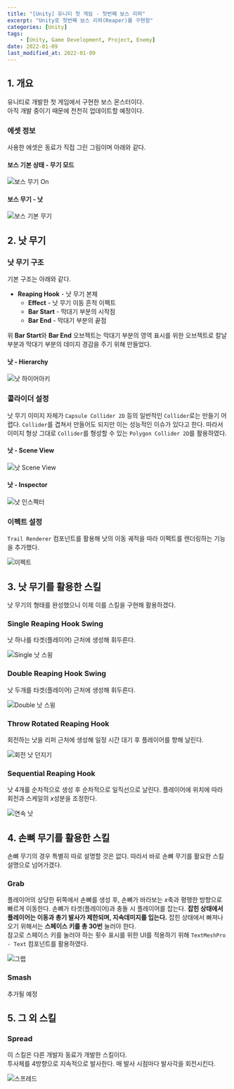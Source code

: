 ```yaml
---
title: "[Unity] 유니티 첫 게임 - 첫번째 보스 리퍼"
excerpt: "Unity로 첫번째 보스 리퍼(Reaper)를 구현함"
categories: [Unity]
tags:
    - [Unity, Game Development, Project, Enemy]
date: 2022-01-09
last_modified_at: 2022-01-09
---
```


## 1. 개요

유니티로 개발한 첫 게임에서 구현한 보스 몬스터이다.  
아직 개발 중이기 때문에 천천히 업데이트할 예정이다.  

### 에셋 정보

사용한 에셋은 동료가 직접 그린 그림이며 아래와 같다.

#### 보스 기본 상태 - 무기 모드

![보스 무기 On](/assets/images/unity-my-first-game/reaper-boss-weapon-on.png)

#### 보스 무기 - 낫

![보스 기본 무기](/assets/images/unity-my-first-game/reaper-boss-weapon-reaping-hook.png)




## 2. 낫 무기

### 낫 무기 구조

기본 구조는 아래와 같다.

* **Reaping Hook** - 낫 무기 본체  
    * **Effect** - 낫 무기 이동 흔적 이펙트
    * **Bar Start** - 막대기 부분의 시작점
    * **Bar End** - 막대기 부분의 끝점

위 **Bar Start**와 **Bar End** 오브젝트는 막대기 부분의 영역 표시를 위한 오브젝트로 칼날 부분과 막대기 부분의 데미지 경감을 주기 위해 만들었다.

#### 낫 - Hierarchy

![낫 하이어아키](/assets/images/unity-my-first-game/reaper-boss-weapon-reaping-hook-hierarchy.png)

### 콜라이더 설정

낫 무기 이미지 자체가 `Capsule Collider 2D` 등의 일반적인 `Collider`로는 만들기 어렵다. `Collider`를 겹쳐서 만들어도 되지만 이는 성능적인 이슈가 있다고 한다. 따라서 이미지 형상 그대로 `Collider`를 형성할 수 있는 `Polygon Collider 2D`를 활용하였다.

#### 낫 - Scene View

![낫 Scene View](/assets/images/unity-my-first-game/reaper-boss-weapon-reaping-hook-sceneview.png)


#### 낫 - Inspector

![낫 인스펙터](/assets/images/unity-my-first-game/reaper-boss-weapon-reaping-hook-inspector.png)


### 이펙트 설정

`Trail Renderer` 컴포넌트를 활용해 낫의 이동 궤적을 따라 이펙트를 렌더링하는 기능을 추가했다.

![이펙트](/assets/images/unity-my-first-game/reaper-boss-weapon-reaping-hook-effect-inspector.png)


## 3. 낫 무기를 활용한 스킬

낫 무기의 형태를 완성했으니 이제 이를 스킬을 구현해 활용하겠다.

### Single Reaping Hook Swing

낫 하나를 타겟(플레이어) 근처에 생성해 휘두른다.

![Single 낫 스윙](/assets/images/unity-my-first-game/reaper-boss-single-reaping-hook-swing.webp)


### Double Reaping Hook Swing

낫 두개를 타겟(플레이어) 근처에 생성해 휘두른다.

![Double 낫 스윙](/assets/images/unity-my-first-game/reaper-boss-double-reaping-hook-swing.webp)

### Throw Rotated Reaping Hook

회전하는 낫을 리퍼 근처에 생성해 일정 시간 대기 후 플레이어를 향해 날린다.

![회전 낫 던지기](/assets/images/unity-my-first-game/reaper-boss-throw-rotated-reaping-hook.webp)

### Sequential Reaping Hook

낫 4개를 순차적으로 생성 후 순차적으로 일직선으로 날린다. 플레이어에 위치에 따라 회전과 스케일의 $x$성분을 조정한다.

![연속 낫](/assets/images/unity-my-first-game/reaper-boss-sequential-reaping-hook.webp)




## 4. 손뼈 무기를 활용한 스킬

손뼈 무기의 경우 특별히 따로 설명할 것은 없다. 따라서 바로 손뼈 무기를 활요한 스킬 설명으로 넘어가겠다.

### Grab

플레이어의 상당한 뒤쪽에서 손뼈를 생성 후, 손뼈가 바라보는 $x$축과 평행한 방향으로 빠르게 이동한다. 손뼈가 타겟(플레이어)과 충돌 시 플레이어를 잡는다. **잡힌 상태에서 플레이어는 이동과 총기 발사가 제한되며, 지속데미지를 입는다.** 잡힌 상태에서 빠져나오기 위해서는 **스페이스 키를 총 30번** 눌러야 한다.  
참고로 스페이스 키를 눌러야 하는 횟수 표시를 위한 UI를 적용하기 위해 `TextMeshPro - Text` 컴포넌트를 활용하였다.

![그랩](/assets/images/unity-my-first-game/reaper-boss-grab.webp)


### Smash

추가될 예정


## 5. 그 외 스킬

### Spread

이 스킬은 다른 개발자 동료가 개발한 스킬이다.  
투사체를 4방향으로 지속적으로 발사한다. 매 발사 시점마다 발사각을 회전시킨다.

![스프레드](/assets/images/unity-my-first-game/reaper-boss-spread.webp)
